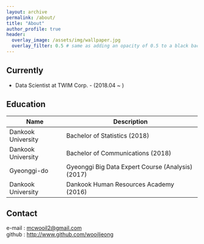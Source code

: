 ```yaml
---
layout: archive
permalink: /about/
title: "About"
author_profile: true
header:
  overlay_image: /assets/img/wallpaper.jpg
  overlay_filter: 0.5 # same as adding an opacity of 0.5 to a black background
---
```


## Currently

- Data Scientist at TWIM Corp. - (2018.04 ~ )


## Education

| Name | Description |
| ---- | ----------- |
| Dankook University | Bachelor of Statistics (2018) |
| Dankook University | Bachelor of Communications (2018) |
| Gyeonggi-do | Gyeonggi Big Data Expert Course (Analysis) (2017) |
| Dankook University | Dankook Human Resources Academy (2016) |


## Contact

e-mail : mcwooil2@gmail.com    
github : http://www.github.com/wooiljeong
